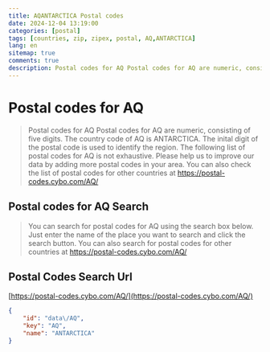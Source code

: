 ```yaml
---
title: AQANTARCTICA Postal codes 
date: 2024-12-04 13:19:00
categories: [postal]
tags: [countries, zip, zipex, postal, AQ,ANTARCTICA]
lang: en
sitemap: true
comments: true
description: Postal codes for AQ Postal codes for AQ are numeric, consisting of five digits. The country code of AQ is ANTARCTICA. The inital digit of the postal code is used to identify the region. The following list of postal codes for AQ is not exhaustive. Please help us to improve our data by adding more postal codes in your area. You can also check the list of postal codes for other countries at https://postal-codes.cybo.com/AQ/
---
```


# Postal codes for AQ
> Postal codes for AQ Postal codes for AQ are numeric, consisting of five digits. The country code of AQ is ANTARCTICA. The inital digit of the postal code is used to identify the region. The following list of postal codes for AQ is not exhaustive. Please help us to improve our data by adding more postal codes in your area. You can also check the list of postal codes for other countries at https://postal-codes.cybo.com/AQ/

## Postal codes for AQ Search 
> You can search for postal codes for AQ using the search box below. Just enter the name of the place you want to search and click the search button. You can also search for postal codes for other countries at https://postal-codes.cybo.com/AQ/

## Postal Codes Search Url

[https://postal-codes.cybo.com/AQ/](https://postal-codes.cybo.com/AQ/)
```json
{
    "id": "data\/AQ",
    "key": "AQ",
    "name": "ANTARCTICA"
}
```
